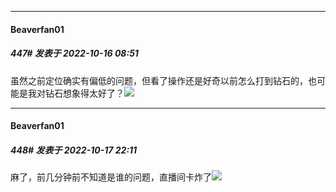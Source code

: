 

*****

####  Beaverfan01  
##### 447#       发表于 2022-10-16 08:51

虽然之前定位确实有偏低的问题，但看了操作还是好奇以前怎么打到钻石的，也可能是我对钻石想象得太好了？<img src="https://static.saraba1st.com/image/smiley/face2017/007.png" referrerpolicy="no-referrer">



*****

####  Beaverfan01  
##### 448#       发表于 2022-10-17 22:11

麻了，前几分钟前不知道是谁的问题，直播间卡炸了<img src="https://static.saraba1st.com/image/smiley/face2017/012.png" referrerpolicy="no-referrer">

